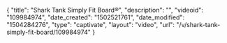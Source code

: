 {
    "title": "Shark Tank Simply Fit Board&reg;",
    "description": "",
    "videoid": "109984974",
    "date_created": "1502521761",
    "date_modified": "1504284276",
    "type": "captivate",
    "layout": "video",
    "url": "\/v\/shark-tank-simply-fit-board\/109984974"
}